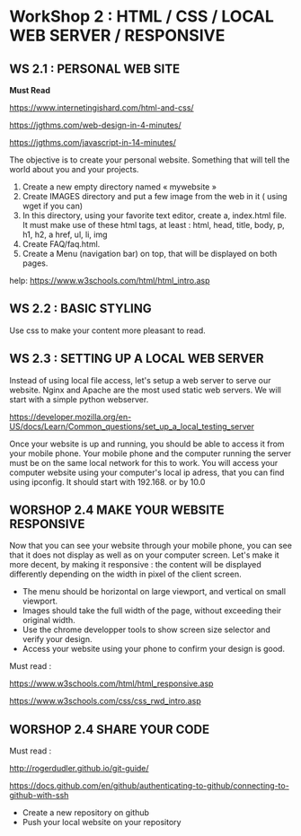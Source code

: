 # WorkShop 2 : HTML / CSS / LOCAL WEB SERVER / RESPONSIVE 


## WS 2.1 : PERSONAL WEB SITE


**Must Read** 

https://www.internetingishard.com/html-and-css/

https://jgthms.com/web-design-in-4-minutes/

https://jgthms.com/javascript-in-14-minutes/



The objective is to create your personal website. Something that will tell the world about you and your projects.
1. Create a new empty directory named « mywebsite »
2. Create IMAGES directory and put a few image from the web in it ( using wget if you can)
3. In this directory, using your favorite text editor, create a, index.html file. It must make use of these html tags, at least : html, head, title, body,  p, h1, h2, a href, ul, li, img
4. Create FAQ/faq.html.
5. Create a Menu (navigation bar) on top, that will be displayed on both pages.

help:   https://www.w3schools.com/html/html_intro.asp



## WS 2.2 : BASIC STYLING

Use css to make your content more pleasant to read.


## WS 2.3 : SETTING UP A LOCAL WEB SERVER

Instead of using local file access, let's setup a web server to serve our website. Nginx and Apache are the most used static web servers. We will start with a simple python webserver.

https://developer.mozilla.org/en-US/docs/Learn/Common_questions/set_up_a_local_testing_server

Once your website is up and running, you should be able to access it from your mobile phone. Your mobile phone and the computer running the server must be on the same local network for this to work. You will access your computer website using your computer's local ip adress, that you can find using ipconfig. It should start with 192.168. or by 10.0


## WORSHOP 2.4 MAKE YOUR WEBSITE RESPONSIVE

Now that you can see your website through your mobile phone, you can see that it does not display as well as on your computer screen. Let's make it more decent, by making it responsive : the content will be displayed differently depending on the width in pixel of the client screen.

- The menu should be horizontal on large viewport, and vertical on small viewport. 
- Images should take the full width of the page, without exceeding their original width.
- Use the chrome developper tools to show screen size selector and verify your design.
- Access your website using your phone to confirm your design is good.


Must read :

https://www.w3schools.com/html/html_responsive.asp

https://www.w3schools.com/css/css_rwd_intro.asp

## WORSHOP 2.4 SHARE YOUR CODE 

Must read :

http://rogerdudler.github.io/git-guide/

https://docs.github.com/en/github/authenticating-to-github/connecting-to-github-with-ssh


- Create a new repository on github
- Push your local website on your repository


